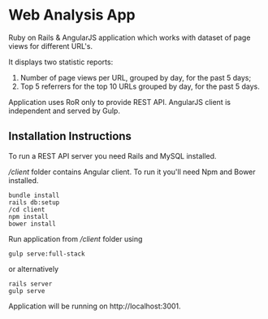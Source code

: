 # Web Analysis App

Ruby on Rails & AngularJS application which works with dataset of page views for different URL's.

It displays two statistic reports:

1. Number of page views per URL, grouped by day, for the past 5 days;
2. Top 5 referrers for the top 10 URLs grouped by day, for the past 5 days.

Application uses RoR only to provide REST API. AngularJS client is independent and served by Gulp.

## Installation Instructions

To run a REST API server you need Rails and MySQL installed.

*/client* folder contains Angular client. To run it you'll need Npm and Bower installed.
```
bundle install
rails db:setup
/cd client
npm install
bower install
```

Run application from */client* folder using
```
gulp serve:full-stack
```
or alternatively
```
rails server
gulp serve
```

Application will be running on http://localhost:3001.

